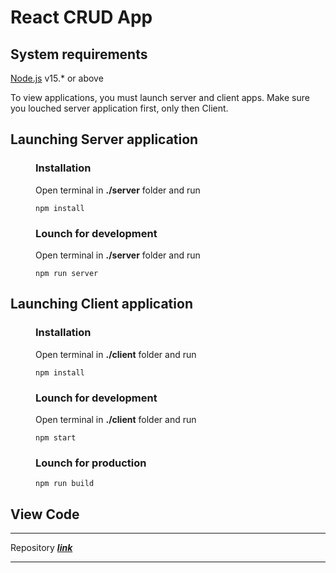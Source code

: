 # React CRUD App

## System requirements
[Node.js](https://nodejs.org/en/) v15.* or above

To view applications, you must launch server and client apps.
Make sure you louched server application first, only then Client.

## Launching Server application
<div style="padding-left: 40px">

### Installation
Open terminal in __./server__ folder and run 
```
npm install
```

### Lounch for development
Open terminal in __./server__ folder and run 
```
npm run server
```
</div>

## Launching Client application

<div style="padding-left: 40px">

### Installation
Open terminal in __./client__ folder and run 
```
npm install
```

### Lounch for development
Open terminal in __./client__ folder and run 
```
npm start
```
### Lounch for production
```
npm run build
```
</div>

## View Code
***
Repository ***[link](https://github.dev/PavFet/react-crud.git)***

***
